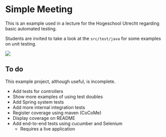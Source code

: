 # Simple Meeting
This is an example used
in a lecture for the Hogeschool
Utrecht regarding basic automated testing.

Students are invited to take a
look at the `src/test/java` for
some examples on unit testing.

![](https://github.com/actions/arothuis-hu/simple-meeting-example/workflows/Java%20CI%20with%20Maven/badge.svg)

## To do
This example project, although useful,
is incomplete.

* Add tests for controllers
* Show more examples of using test doubles
* Add Spring system tests
* Add more internal integration tests
* Register coverage using maven (CoCoMe)
* Display coverage on README
* Add end-to-end tests using cucumber and Selenium
    * Requires a live application
